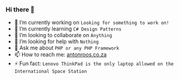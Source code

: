 ### Hi there 👋

- 🔭 I’m currently working on `Looking for something to work on!`
- 🌱 I’m currently learning `C# Design Patterns`
- 👯 I’m looking to collaborate on `Anything`
- 🤔 I’m looking for help with `Nothing`
- 💬 Ask me about `PHP or any PHP Framework`
- 📫 How to reach me: <a href="https://antonroos.co.za">antonroos.co.za</a>
- ⚡ Fun fact: `Lenovo ThinkPad is the only laptop allowed on the International Space Station`
